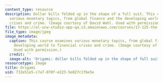 ```yaml
---
content_type: resource
description: Dollar bills folded up in the shape of a full suit. This course examines
  various monetary topics, from global finance and the developing world to financial
  crises and crime. (Image courtesy of David Wahl. Used with permission.)
file: https://ol-ocw-studio-app-qa.s3.amazonaws.com/courses/17-125-the-politics-of-global-financial-relations-fall-2007/732e51e5c7a7070fe2235e827c1fbe5e_17-125f07.jpg
file_type: image/jpeg
image_metadata:
  caption: This course examines various monetary topics, from global finance and the
    developing world to financial crises and crime. (Image courtesy of [David Wahl](http://www.creativecreativity.com/).
    Used with permission.)
  credit: ''
  image-alt: 'Origami: dollar bills folded up in the shape of full suit.'
resourcetype: Image
title: Origami
uid: 732e51e5-c7a7-070f-e223-5e827c1fbe5e
---
```

